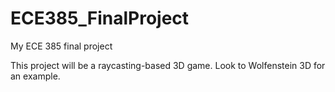 # ECE385_FinalProject
My ECE 385 final project

This project will be a raycasting-based 3D game. Look to Wolfenstein 3D for an example.